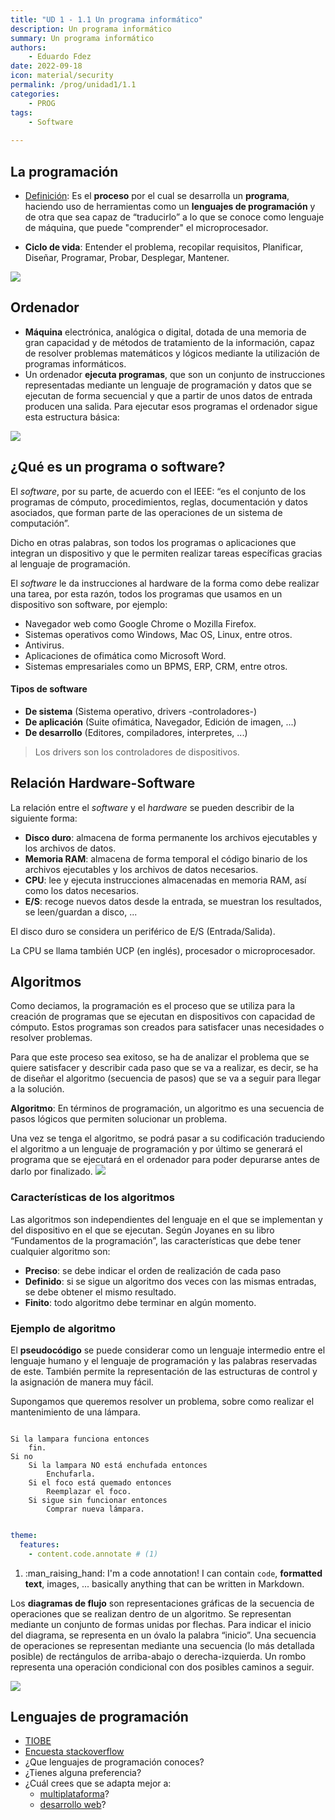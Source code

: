 ```yaml
---
title: "UD 1 - 1.1 Un programa informático"
description: Un programa informático
summary: Un programa informático
authors:
    - Eduardo Fdez
date: 2022-09-18
icon: material/security
permalink: /prog/unidad1/1.1
categories:
    - PROG
tags:
    - Software
    
---
```


## La programación
* [Definición](https://es.wikipedia.org/wiki/Programaci%C3%B3n): Es el **proceso** por el cual se desarrolla un **programa**, haciendo uso de herramientas como un **lenguajes de programación** y de otra que sea capaz de “traducirlo” a lo que se conoce como lenguaje de máquina, que puede "comprender" el microprocesador.
- **Ciclo de vida**: Entender el problema, recopilar requisitos, Planificar, Diseñar, Programar, Probar, Desplegar, Mantener.

![](assets/PROG-U1-CicloVida.png)

## Ordenador 
* **Máquina** electrónica, analógica o digital, dotada de una memoria de gran capacidad y de métodos de tratamiento de la información, capaz de resolver problemas matemáticos y lógicos mediante la utilización de programas informáticos.
* Un ordenador **ejecuta programas**, que son un conjunto de instrucciones representadas mediante un lenguaje de programación y datos que se ejecutan de forma secuencial y que a partir de unos datos de entrada producen una salida. Para ejecutar esos programas el ordenador sigue esta estructura básica:

![](assets/PROG-U1-VonNeuman.png)

## ¿Qué es un programa o software?
El *software*, por su parte, de acuerdo con el IEEE: “es el conjunto de los programas de cómputo, procedimientos, reglas, documentación y datos asociados, que forman parte de las operaciones de un sistema de computación”.

Dicho en otras palabras, son todos los programas o aplicaciones que integran un dispositivo y que le permiten realizar tareas específicas gracias al lenguaje de programación.

El *software* le da instrucciones al hardware de la forma como debe realizar una tarea, por esta razón, todos los programas que usamos en un dispositivo son software, por ejemplo:

* Navegador web como Google Chrome o Mozilla Firefox.
* Sistemas operativos como Windows, Mac OS, Linux, entre otros.
* Antivirus.
* Aplicaciones de ofimática como Microsoft Word.
* Sistemas empresariales como un BPMS, ERP, CRM, entre otros.

#### Tipos de software
- **De sistema** (Sistema operativo, drivers -controladores-)
- **De aplicación** (Suite ofimática, Navegador, Edición de imagen, ...)
- **De desarrollo** (Editores, compiladores, interpretes, ...)

> Los drivers son los controladores de dispositivos.


## Relación Hardware-Software
La relación entre el *software* y el *hardware* se pueden describir de la siguiente forma: 
- **Disco duro**: almacena de forma permanente los archivos ejecutables y los archivos de datos.
- **Memoria RAM**: almacena de forma temporal el código binario de los archivos ejecutables y los archivos de datos necesarios.
- **CPU**: lee y ejecuta instrucciones almacenadas en memoria RAM, así como los datos necesarios.
- **E/S**: recoge nuevos datos desde la entrada, se muestran los resultados, se leen/guardan a disco, ...

El disco duro se considera un periférico de E/S (Entrada/Salida).

La CPU se llama también UCP (en inglés), procesador o microprocesador.

## Algoritmos
Como deciamos, la programación es el proceso que se utiliza para la creación de programas que se ejecutan en dispositivos con capacidad de cómputo. Estos programas son creados para satisfacer unas necesidades o resolver problemas.

Para que este proceso sea exitoso, se ha de analizar el problema que se quiere satisfacer y describir cada paso que se va a realizar, es decir, se ha de diseñar el algoritmo (secuencia de pasos) que se va a seguir para llegar a la solución.

**Algoritmo**: En términos de programación, un algoritmo es una secuencia de pasos lógicos que permiten solucionar un problema.

Una vez se tenga el algoritmo, se podrá pasar a su codificación traduciendo el algoritmo a un lenguaje de programación y por último se generará el programa que se ejecutará en el ordenador para poder depurarse antes de darlo por finalizado.
![](assets/PROG-U1-CicloAlgoritmo.png)


### Características de los algoritmos

Las algoritmos son independientes del lenguaje en el que se implementan y del dispositivo en el que se ejecutan.
Según Joyanes en su libro “Fundamentos de la programación”, las características que debe tener cualquier algoritmo son:

* **Preciso**: se debe indicar el orden de realización de cada paso
* **Definido**: si se sigue un algoritmo dos veces con las mismas entradas, se debe obtener el mismo resultado.
* **Finito**: todo algoritmo debe terminar en algún momento.

### Ejemplo de algoritmo

El **pseudocódigo** se puede considerar como un lenguaje intermedio entre el lenguaje humano y el lenguaje de programación y las palabras reservadas de este. También permite la representación de las estructuras de control y la asignación de manera muy fácil.

Supongamos que queremos resolver un problema, sobre como realizar el mantenimiento de una lámpara.


``` title: programa Mantenimiento Lámpara 

Si la lampara funciona entonces
    fin.
Si no
    Si la lampara NO está enchufada entonces
        Enchufarla.
    Si el foco está quemado entonces
        Reemplazar el foco.
    Si sigue sin funcionar entonces
        Comprar nueva lámpara.
        
``` 

``` yaml
theme:
  features:
    - content.code.annotate # (1)
```
1.  :man_raising_hand: I'm a code annotation! I can contain `code`, __formatted text__, images, ... basically anything that can be written in Markdown.

Los **diagramas de flujo** son representaciones gráficas de la secuencia de operaciones que se realizan dentro de un algoritmo.
Se representan mediante un conjunto de formas unidas por flechas. Para indicar el inicio del diagrama, se representa en un óvalo la palabra “inicio”. Una secuencia de operaciones se representan mediante una secuencia (lo más detallada posible) de rectángulos de arriba-abajo o derecha-izquierda. Un rombo representa una operación condicional con dos posibles caminos a seguir.


![](assets/PROG-U1-DiagramaFlujo.png)

## Lenguajes de programación
- [TIOBE](https://www.tiobe.com/tiobe-index/)
- [Encuesta stackoverflow](https://insights.stackoverflow.com/survey/2021#overview)
- ¿Que lenguajes de programación conoces?
- ¿Tienes alguna preferencia?
- ¿Cuál crees que se adapta mejor a:
    * [multiplataforma](https://kotlinlang.org/docs/mpp-intro.html)?
    * [desarrollo web](https://keepcoding.io/blog/lenguajes-desarrollo-web/)?
